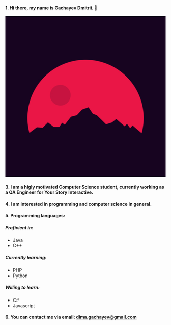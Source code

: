 #### 1\. Hi there, my name is Gachayev Dmitrii. 👋
![images/288754.jpg](images/288754.jpg) 
#### 3\. I am a higly motivated Computer Science student, currently working as a QA Engineer for Your Story Interactive.
#### 4\. I am interested in programming and computer science in general.
#### 5\. Programming languages: 
##### Proficient in: 
- Java
- C++

##### Currently learning: 
- PHP
- Python

##### Willing to learn: 
- C#
- Javascript

#### 6\. You can contact me via email: dima.gachayev@gmail.com

